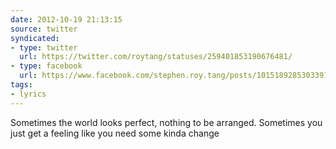```yaml
---
date: 2012-10-19 21:13:15
source: twitter
syndicated:
- type: twitter
  url: https://twitter.com/roytang/statuses/259401853190676481/
- type: facebook
  url: https://www.facebook.com/stephen.roy.tang/posts/10151892853033912
tags:
- lyrics
---
```


Sometimes the world looks perfect, nothing to be arranged. Sometimes you just get a feeling like you need some kinda change